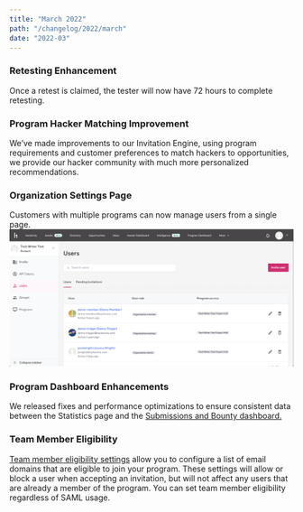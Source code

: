 ```yaml
---
title: "March 2022"
path: "/changelog/2022/march"
date: "2022-03"
---
```


### Retesting Enhancement
Once a retest is claimed, the tester will now have 72 hours to complete retesting.

### Program Hacker Matching Improvement
We’ve made improvements to our Invitation Engine, using program requirements and customer preferences to match hackers to opportunities, we provide our hacker community with much more personalized recommendations.

### Organization Settings Page
Customers with multiple programs can now manage users from a single page.
![Organization Settings Page](./images/organization-settings.png)

### Program Dashboard Enhancements
We released fixes and performance optimizations to ensure consistent data between the Statistics page and the [Submissions and Bounty dashboard.](/programs/submissions-bounty-dashboard.html)

### Team Member Eligibility
[Team member eligibility settings](./programs/team-member-eligibility.html) allow you to configure a list of email domains that are eligible to join your program. These settings will allow or block a user when accepting an invitation, but will not affect any users that are already a member of the program. You can set team member eligibility regardless of SAML usage.

